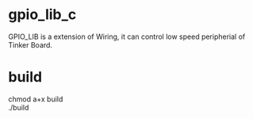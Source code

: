# gpio_lib_c
GPIO_LIB is a extension of Wiring, it can control low speed peripherial of Tinker Board.
# build
chmod a+x build\
./build
